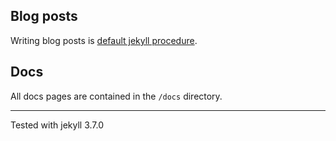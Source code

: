 ## Blog posts

Writing blog posts is [default jekyll procedure](https://jekyllrb.com/docs/posts/).

## Docs

All docs pages are contained in the `/docs` directory.

---

Tested with jekyll 3.7.0

